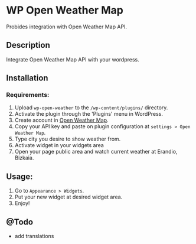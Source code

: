 WP Open Weather Map 
===================

Probides integration with Open Weather Map API.

## Description

Integrate Open Weather Map API with your wordpress.


## Installation


### Requirements:


1. Upload `wp-open-weather` to the `/wp-content/plugins/` directory.
1. Activate the plugin through the 'Plugins' menu in WordPress.
1. Create account in [Open Weather Map](http://openweathermap.org/).
1. Copy your API key and paste on plugin configuration at `settings > Open Weather Map`.
1. Type city you desire to show weather from.
1. Activate widget in your widgets area
1. Open your page public area and watch current weather at Erandio, Bizkaia.


## Usage:


1. Go to `Appearance > Widgets`.
1. Put your new widget at desired widget area.
1. Enjoy!

## @Todo

* add translations